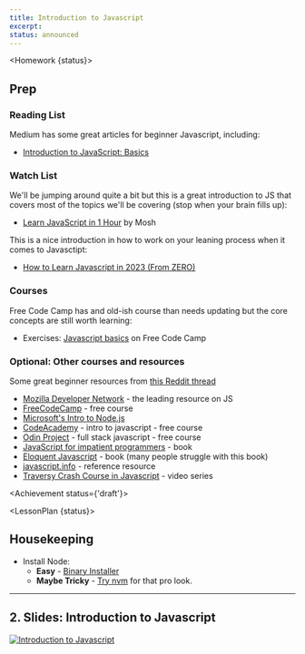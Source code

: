 ```yaml
---
title: Introduction to Javascript
excerpt: 
status: announced
---
```

<script>
	import Homework from "$lib/components/Homework.svelte";
	import LessonPlan from "$lib/components/LessonPlan.svelte";
	import LabTime from "$lib/components/LabTime.svelte";
	import Achievement from "$lib/components/Achievement.svelte";
</script>

<Homework {status}>

## Prep
### Reading List
Medium has some great articles for beginner Javascript, including:
- [Introduction to JavaScript: Basics](https://medium.com/swlh/introduction-to-javascript-basics-cf901c05ca47)

### Watch List
We'll be jumping around quite a bit but this is a great introduction to JS that covers most of the topics we'll be covering (stop when your brain fills up):
- [Learn JavaScript in 1 Hour](https://www.youtube.com/watch?v=W6NZfCO5SIk) by Mosh

This is a nice introduction in how to work on your leaning process when it comes to Javasctipt:
- [How to Learn Javascript in 2023 (From ZERO)](https://www.youtube.com/watch?v=quJzdnXuNDc)

### Courses
Free Code Camp has and old-ish course than needs updating but the core concepts are still worth learning:
- Exercises: [Javascript basics](https://www.freecodecamp.org/learn/javascript-algorithms-and-data-structures/#basic-javascript) on Free Code Camp

### Optional: Other courses and resources
Some great beginner resources from [this Reddit thread](https://www.reddit.com/r/learnjavascript/comments/10agnl4/comment/j4455uz/)
- [Mozilla Developer Network](https://developer.mozilla.org/en-US/docs/Learn) - the leading resource on JS
- [FreeCodeCamp](https://www.freecodecamp.org/learn) - free course
- [Microsoft's Intro to Node.js](https://docs.microsoft.com/en-us/learn/paths/build-javascript-applications-nodejs/)
- [CodeAcademy](https://www.codecademy.com/learn/introduction-to-javascript) - intro to javascript - free course
- [Odin Project](https://www.theodinproject.com/tracks/full-stack-javascript) - full stack javascript - free course
- [JavaScript for impatient programmers](https://exploringjs.com/impatient-js/index.html) - book
- [Eloquent Javascript](https://eloquentjavascript.net/) - book (many people struggle with this book)
- [javascript.info](http://javascript.info/) - reference resource
- [Traversy Crash Course in Javascript](https://www.youtube.com/watch?v=hdI2bqOjy3c) - video series

</Homework>

<Achievement status={'draft'}>

</Achievement>

<LessonPlan {status}>

## Housekeeping
- Install Node:
    - **Easy** - [Binary Installer](https://nodejs.org/en/download/)
    - **Maybe Tricky** - [Try nvm](https://www.google.com/search?q=nvm+getting+started) for that pro look.

---

## 2. Slides: Introduction to Javascript
[![Introduction to Javascript](/images/slides/js-intro.png)](https://sait-wbdv.github.io/slides/w23/cpnt-262/js-introduction.html)

</LessonPlan>
